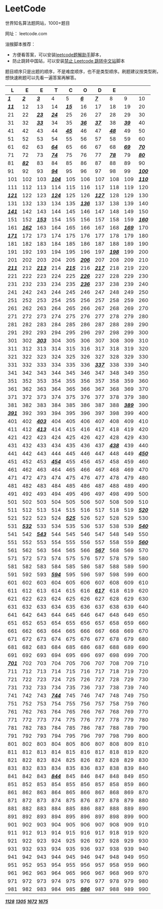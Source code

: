 # LeetCode

世界知名算法题网站，1000+题目

网址： leetcode.com

油猴脚本推荐：  
- 方便看答案，可以安装[leetcode题解助手](https://greasyfork.org/zh-CN/scripts/386679)脚本，  
- 防止跳转中国站，可以安装[禁止 Leetcode 跳转中文站](https://greasyfork.org/zh-CN/scripts/408371)脚本

题目顺序只是出题的顺序，不是难度顺序，也不是类型顺序。刷题建议按类型刷，想快速刷题可以先看一遍答案再解答。

|L|E|E|T|C|O|D|E|||
| ---- | ---- | ---- | ---- | ---- | ---- | ---- | ---- | ---- | ---- |
|[***1***](1)|[***2***](2)|[***3***](3)|4|5|[***6***](6)|[***7***](7)|8|9|10|
|[***11***](11)|12|13|14|[***15***](15)|16|17|18|19|20|
|21|22|[***23***](23)|[***24***](24)|25|26|27|28|29|30|
|31|32|[***33***](33)|34|35|[***36***](36)|[***37***](37)|38|[***39***](39)|40|
|41|42|43|44|[***45***](45)|46|47|[***48***](48)|49|50|
|51|52|53|54|55|56|57|58|59|60|
|61|62|63|[***64***](64)|65|66|67|68|[***69***](69)|[***70***](70)|
|71|72|73|[***74***](74)|75|76|77|[***78***](78)|79|[***80***](80)|
|81|[***82***](82)|83|84|85|86|87|88|89|90|
|91|92|93|[***94***](94)|95|96|97|98|99|[***100***](100)|
|101|102|103|[***104***](104)|105|106|107|108|109|[***110***](110)|
|111|112|113|114|115|116|117|118|119|120|
|[***121***](121)|122|123|[***124***](124)|125|126|[***127***](127)|128|129|130|
|131|132|133|134|135|[***136***](136)|137|138|139|140|
|[***141***](141)|142|143|144|145|146|147|148|149|150|
|151|152|[***153***](153)|154|155|156|157|158|159|[***160***](160)|
|161|[***162***](162)|163|164|165|166|167|168|[***169***](169)|170|
|[***171***](171)|172|173|174|175|176|177|178|179|180|
|181|182|183|184|185|186|187|188|189|190|
|191|192|193|194|195|196|197|[***198***](198)|199|200|
|201|202|203|204|205|[***206***](206)|207|208|209|210|
|[***211***](211)|212|[***213***](213)|214|[***215***](215)|216|[***217***](217)|218|219|220|
|221|222|223|224|225|[***226***](226)|227|228|229|230|
|231|232|233|234|235|[***236***](236)|237|238|239|240|
|241|242|243|244|245|246|247|248|249|250|
|251|252|253|254|255|256|257|258|259|260|
|261|262|263|264|265|266|267|268|269|270|
|271|272|273|274|275|276|277|278|279|280|
|281|282|283|284|285|286|287|288|289|290|
|291|292|293|294|295|296|297|298|299|300|
|301|302|[***303***](303)|304|305|306|307|308|309|310|
|311|312|313|314|315|316|317|318|319|320|
|321|322|323|324|325|326|327|328|329|330|
|331|332|333|334|335|336|[***337***](337)|338|339|340|
|341|342|343|344|345|346|347|348|349|350|
|351|352|353|354|355|356|357|358|359|360|
|361|362|363|364|365|366|367|368|369|370|
|371|372|373|374|375|376|377|378|379|380|
|381|382|383|384|385|386|387|388|[***389***](389)|390|
|[***391***](391)|392|393|394|395|396|397|398|399|400|
|401|402|[***403***](403)|404|405|406|407|408|409|410|
|411|412|[***413***](413)|414|415|416|417|418|419|420|
|421|422|423|424|425|426|427|428|429|430|
|431|432|433|434|435|436|437|[***438***](438)|439|440|
|441|442|443|444|445|446|447|448|449|[***450***](450)|
|451|452|453|[***454***](454)|455|456|457|458|459|460|
|461|462|463|464|465|466|467|468|469|470|
|471|472|473|474|475|476|477|478|479|480|
|481|482|483|484|485|486|487|488|489|490|
|491|492|493|494|495|496|497|498|499|500|
|501|502|503|504|505|506|507|508|509|510|
|511|512|513|514|515|516|517|518|519|[***520***](520)|
|521|522|523|524|[***525***](525)|526|527|528|529|530|
|531|[***532***](532)|533|534|535|536|537|538|539|[***540***](540)|
|541|542|[***543***](543)|544|545|546|547|548|549|550|
|551|552|553|554|555|556|557|558|559|[***560***](560)|
|561|562|563|564|565|566|[***567***](567)|568|569|570|
|571|572|573|574|575|576|577|578|579|580|
|581|582|583|584|585|586|587|588|589|590|
|591|592|593|[***594***](594)|595|596|597|598|599|600|
|601|602|603|604|605|606|607|608|609|610|
|611|612|613|614|615|616|[***617***](617)|618|619|620|
|621|622|623|624|625|626|627|628|629|630|
|631|632|633|634|635|636|637|638|639|640|
|641|642|643|644|645|646|647|648|649|650|
|651|652|653|654|655|656|657|658|659|660|
|661|662|663|664|665|666|667|668|669|670|
|671|672|673|674|675|676|677|678|679|680|
|681|682|683|684|685|686|687|688|689|690|
|691|692|693|694|695|696|697|698|699|700|
|[***701***](701)|702|703|704|705|706|707|708|709|710|
|711|712|713|714|715|716|717|718|719|720|
|721|722|723|724|725|726|727|728|729|730|
|731|732|733|734|735|736|737|738|739|740|
|741|742|743|[***744***](744)|745|746|747|748|749|750|
|751|752|753|754|755|756|757|758|759|760|
|761|762|763|764|765|766|767|768|769|770|
|771|772|773|774|775|776|777|778|779|780|
|781|782|783|784|785|786|787|788|789|790|
|791|792|793|794|795|796|797|798|799|800|
|801|802|803|804|805|806|807|808|809|810|
|811|812|813|814|815|816|817|818|819|820|
|821|822|823|824|825|826|827|828|829|830|
|831|832|833|834|835|836|837|838|839|840|
|841|842|843|[***844***](844)|845|846|847|848|849|850|
|851|852|853|854|855|856|857|858|859|860|
|861|862|863|864|865|866|867|868|869|870|
|871|872|873|874|875|876|877|878|879|880|
|881|882|883|884|885|886|887|888|889|890|
|891|892|893|894|895|896|897|898|899|900|
|901|902|903|904|905|906|907|908|909|910|
|911|912|913|914|915|916|917|918|919|920|
|921|922|923|924|925|926|927|928|929|930|
|931|932|933|934|935|936|937|938|939|940|
|941|942|943|944|945|946|947|948|949|950|
|951|952|953|954|955|956|957|958|959|960|
|961|962|963|964|965|966|967|968|969|970|
|971|972|973|974|975|976|977|978|979|980|
|981|982|983|984|985|[***986***](986)|987|988|989|990|

[***1128***](1128) [***1305***](1305) [***1672***](1672) [***1675***](1675) 